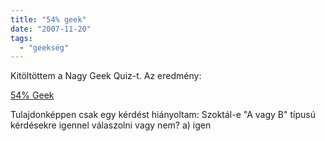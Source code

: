 ```yaml
---
title: "54% geek"
date: "2007-11-20"
tags: 
  - "geekség"
---
```


Kitöltöttem a Nagy Geek Quiz-t. Az eredmény:

[54% Geek](http://www.oneplusyou.com/bb/geek)

Tulajdonképpen csak egy kérdést hiányoltam: Szoktál-e "A vagy B" típusú kérdésekre igennel válaszolni vagy nem? a) igen
